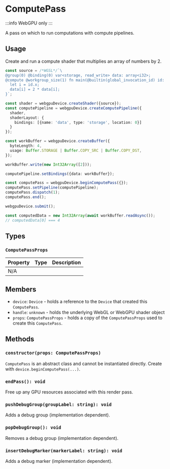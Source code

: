 # ComputePass

:::info
WebGPU only
:::

A pass on which to run computations with compute pipelines.

## Usage

Create and run a compute shader that multiplies an array of numbers by 2.

```ts
const source = /*WGSL*/`\
@group(0) @binding(0) var<storage, read_write> data: array<i32>;
@compute @workgroup_size(1) fn main(@builtin(global_invocation_id) id: vec3<u32>) {
  let i = id.x;
  data[i] = 2 * data[i];
}`;

const shader = webgpuDevice.createShader({source});
const computePipeline = webgpuDevice.createComputePipeline({
  shader,
  shaderLayout: {
    bindings: [{name: 'data', type: 'storage', location: 0}]
  }
});

const workBuffer = webgpuDevice.createBuffer({
  byteLength: 4,
  usage: Buffer.STORAGE | Buffer.COPY_SRC | Buffer.COPY_DST,
});

workBuffer.write(new Int32Array([2]));

computePipeline.setBindings({data: workBuffer});

const computePass = webgpuDevice.beginComputePass({});
computePass.setPipeline(computePipeline);
computePass.dispatch(1);
computePass.end();

webgpuDevice.submit();

const computedData = new Int32Array(await workBuffer.readAsync());
// computedData[0] === 4
```

## Types

### `ComputePassProps`

| Property | Type | Description |
| -------- | ---- | ----------- |
| N/A      |      |             |

## Members

- `device`: `Device` - holds a reference to the `Device` that created this `ComputePass`.
- `handle`: `unknown` - holds the underlying WebGL or WebGPU shader object
- `props`: `ComputePassProps` - holds a copy of the `ComputePassProps` used to create this `ComputePass`.

## Methods

### `constructor(props: ComputePassProps)`

`ComputePass` is an abstract class and cannot be instantiated directly. Create with `device.beginComputePass(...)`.

### `endPass(): void`

Free up any GPU resources associated with this render pass.

### `pushDebugGroup(groupLabel: string): void`

Adds a debug group (implementation dependent).

### `popDebugGroup(): void`

Removes a debug group (implementation dependent).

### `insertDebugMarker(markerLabel: string): void`

Adds a debug marker (implementation dependent).
